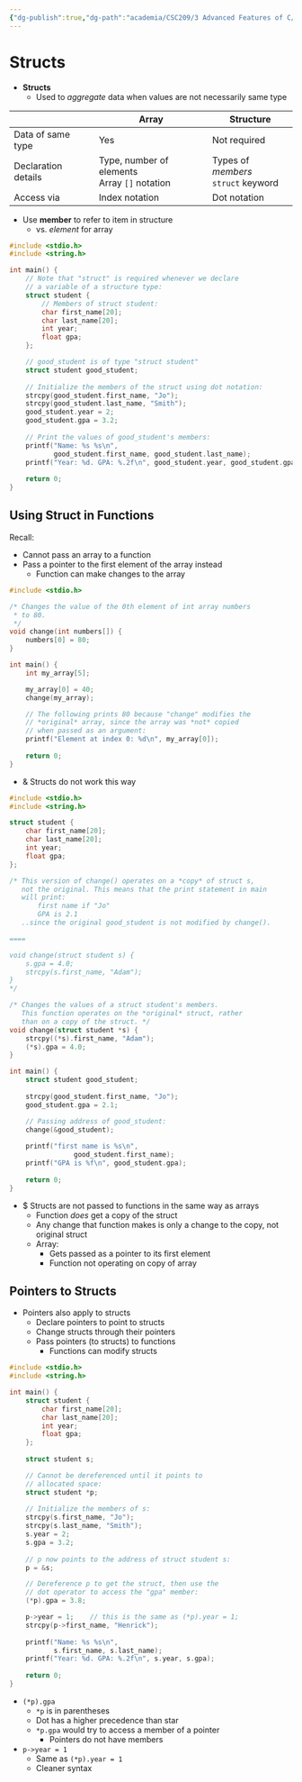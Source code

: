 ```yaml
---
{"dg-publish":true,"dg-path":"academia/CSC209/3 Advanced Features of C/Structs (PCRS).md","permalink":"/academia/csc-209/3-advanced-features-of-c/structs-pcrs/","tags":["cs","lecture","note","university"],"created":"2025-01-28T02:07:41.384-08:00","updated":"2025-02-03T13:56:46.834-08:00"}
---
```



# Structs

- **Structs**
    - Used to *aggregate* data when values are not necessarily same type

|                     | Array                                           | Structure                              |
| ------------------- | ----------------------------------------------- | -------------------------------------- |
| Data of same type   | Yes                                             | Not required                           |
| Declaration details | Type, number of elements<br>Array `[]` notation | Types of *members*<br>`struct` keyword |
| Access via          | Index notation                                  | Dot notation                           |

- Use **member** to refer to item in structure
    - vs. *element* for array

```c title:structs.c
#include <stdio.h>
#include <string.h>

int main() {
    // Note that "struct" is required whenever we declare
    // a variable of a structure type:
    struct student {
        // Members of struct student:
        char first_name[20];
        char last_name[20];
        int year;
        float gpa;
    };

    // good_student is of type "struct student"
    struct student good_student;
  
    // Initialize the members of the struct using dot notation:
    strcpy(good_student.first_name, "Jo");
    strcpy(good_student.last_name, "Smith");
    good_student.year = 2;
    good_student.gpa = 3.2;
  
    // Print the values of good_student's members:
    printf("Name: %s %s\n",
           good_student.first_name, good_student.last_name);
    printf("Year: %d. GPA: %.2f\n", good_student.year, good_student.gpa);
  
    return 0;
}
```

## Using Struct in Functions

Recall:

- Cannot pass an array to a function
- Pass a pointer to the first element of the array instead
    - Function can make changes to the array

```c
#include <stdio.h>

/* Changes the value of the 0th element of int array numbers
 * to 80. 
 */
void change(int numbers[]) {
    numbers[0] = 80;
}

int main() {
    int my_array[5];

    my_array[0] = 40;
    change(my_array);

    // The following prints 80 because "change" modifies the
    // *original* array, since the array was *not* copied
    // when passed as an argument:
    printf("Element at index 0: %d\n", my_array[0]);
  
    return 0;
}
```

- & Structs do not work this way

```c
#include <stdio.h>
#include <string.h>

struct student {
    char first_name[20];
    char last_name[20];
    int year;
    float gpa;
};

/* This version of change() operates on a *copy* of struct s,
   not the original. This means that the print statement in main
   will print:
       first name if "Jo"
       GPA is 2.1
   ..since the original good_student is not modified by change().

====

void change(struct student s) {
    s.gpa = 4.0;
    strcpy(s.first_name, "Adam");
}
*/

/* Changes the values of a struct student's members. 
   This function operates on the *original* struct, rather
   than on a copy of the struct. */
void change(struct student *s) {
    strcpy((*s).first_name, "Adam");
    (*s).gpa = 4.0;
}

int main() {
    struct student good_student;
 
    strcpy(good_student.first_name, "Jo"); 
    good_student.gpa = 2.1;

    // Passing address of good_student:
    change(&good_student);
    
    printf("first name is %s\n",
                good_student.first_name);
    printf("GPA is %f\n", good_student.gpa);
  
    return 0;
}
```

- $ Structs are not passed to functions in the same way as arrays
    - Function *does* get a copy of the struct
    - Any change that function makes is only a change to the copy, not original struct
    - Array:
        - Gets passed as a pointer to its first element
        - Function not operating on copy of array

## Pointers to Structs

- Pointers also apply to structs
    - Declare pointers to point to structs
    - Change structs through their pointers
    - Pass pointers (to structs) to functions
        - Functions can modify structs

```c
#include <stdio.h>
#include <string.h>

int main() {
    struct student {
        char first_name[20];
        char last_name[20];
        int year;
        float gpa;
    };
  
    struct student s;

    // Cannot be dereferenced until it points to
    // allocated space:
    struct student *p;
  
    // Initialize the members of s:
    strcpy(s.first_name, "Jo");
    strcpy(s.last_name, "Smith");
    s.year = 2;
    s.gpa = 3.2;
  
    // p now points to the address of struct student s:
    p = &s;

    // Dereference p to get the struct, then use the
    // dot operator to access the "gpa" member:
    (*p).gpa = 3.8;

    p->year = 1;    // this is the same as (*p).year = 1;
    strcpy(p->first_name, "Henrick");
  
    printf("Name: %s %s\n",
           s.first_name, s.last_name);
    printf("Year: %d. GPA: %.2f\n", s.year, s.gpa);
  
    return 0;
}
```

- `(*p).gpa`
    - `*p` is in parentheses
    - Dot has a higher precedence than star
    - `*p.gpa` would try to access a member of a pointer
        - Pointers do not have members
- `p->year = 1`
    - Same as `(*p).year = 1`
    - Cleaner syntax
